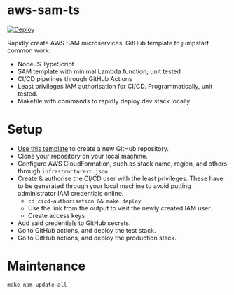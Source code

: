 #  aws-sam-ts

[![Deploy][badge_svg]][deploy_workflow_link]

Rapidly create AWS SAM microservices. GitHub template to jumpstart common work:
- NodeJS TypeScript
- SAM template with minimal Lambda function; unit tested
- CI/CD pipelines through GitHub Actions
- Least privileges IAM authorisation for CI/CD. Programmatically, unit tested.
- Makefile with commands to rapidly deploy dev stack locally

# Setup
- [Use this template][use_this_template] to create a new GitHub repository.
- Clone your repository on your local machine.
- Configure AWS CloudFormation, such as stack name, region, and others through `infrastructurerc.json`
- Create & authorise the CI/CD user with the least privileges. These have to be generated through your local machine to avoid putting administrator IAM credentials online.
  - `cd cicd-authorisation && make deploy`
  - Use the link from the output to visit the newly created IAM user.
  - Create access keys
- Add said credentials to GitHub secrets.
- Go to GitHub actions, and deploy the test stack.
- Go to GitHub actions, and deploy the production stack.
 
# Maintenance
```
make npm-update-all
```

[use_this_template]: https://github.com/rdok/aws-sam-ts/generate
[badge_svg]: https://github.com/rdok/aws-sam-ts/actions/workflows/deploy.yml/badge.svg?branch=main 
[deploy_workflow_link]: https://github.com/rdok/aws-sam-ts/actions/workflows/deploy.yml
